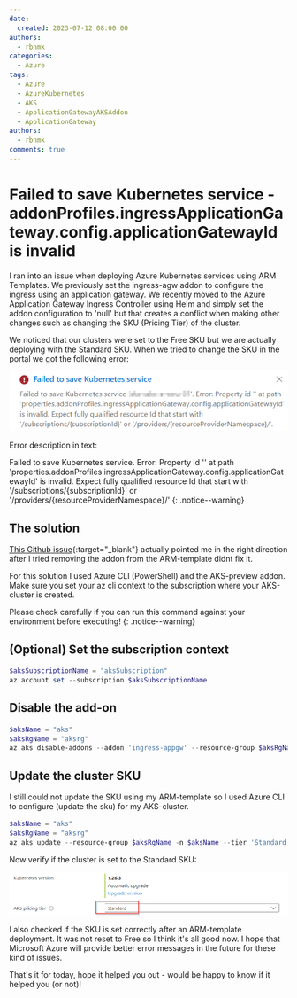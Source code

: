 ```yaml
---
date: 
  created: 2023-07-12 08:00:00
authors: 
  - rbnmk
categories:
  - Azure
tags:
  - Azure
  - AzureKubernetes
  - AKS
  - ApplicationGatewayAKSAddon
  - ApplicationGateway
authors:
  - rbnmk
comments: true
---
```


# Failed to save Kubernetes service - addonProfiles.ingressApplicationGateway.config.applicationGatewayId is invalid

I ran into an issue when deploying Azure Kubernetes services using ARM Templates. We previously set the ingress-agw addon to configure the ingress using an application gateway. We recently moved to the Azure Application Gateway Ingress Controller using Helm and simply set the addon configuration to 'null' but that creates a conflict when making other changes such as changing the SKU (Pricing Tier) of the cluster.

<!-- more -->

We noticed that our clusters were set to the Free SKU but we are actually deploying with the Standard SKU. When we tried to change the SKU in the portal we got the following error:

![AKS Error 1](../../assets/images/aks_error_1.png)

Error description in text:

Failed to save Kubernetes service. Error: Property id '' at path 'properties.addonProfiles.ingressApplicationGateway.config.applicationGatewayId' is invalid. Expect fully qualified resource Id that start with '/subscriptions/{subscriptionId}' or '/providers/{resourceProviderNamespace}/'
{: .notice--warning}

## The solution

[This Github issue](https://github.com/Azure/azure-cli/issues/24971){:target="_blank"} actually pointed me in the right direction after I tried removing the addon from the ARM-template didnt fix it.

For this solution I used Azure CLI (PowerShell) and the AKS-preview addon. Make sure you set your az cli context to the subscription where your AKS-cluster is created.

Please check carefully if you can run this command against your environment before executing!
{: .notice--warning}

## (Optional) Set the subscription context

```PowerShell
$aksSubscriptionName = "aksSubscription"
az account set --subscription $aksSubscriptionName
```

## Disable the add-on

```PowerShell
$aksName = "aks"
$aksRgName = "aksrg"
az aks disable-addons --addon 'ingress-appgw' --resource-group $aksRgName -n $aksName
```

## Update the cluster SKU

I still could not update the SKU using my ARM-template so I used Azure CLI to configure (update the sku) for my AKS-cluster.

```PowerShell
$aksName = "aks"
$aksRgName = "aksrg"
az aks update --resource-group $aksRgName -n $aksName --tier 'Standard'
```

Now verify if the cluster is set to the Standard SKU:

![AKS Standard SKU](../../assets/images/aks_sku_standard.png)

I also checked if the SKU is set correctly after an ARM-template deployment. It was not reset to Free so I think it's all good now. I hope that Microsoft Azure will provide better error messages in the future for these kind of issues.

That's it for today, hope it helped you out - would be happy to know if it helped you (or not)!
